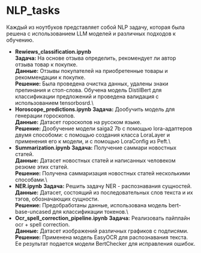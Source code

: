 # NLP_tasks

Каждый из ноутбуков представляет собой NLP задачу, которая была решена с использованием LLM моделей и различных подходов к обучению.

* **Rewiews_classification.ipynb** \
**Задача:** На основе отзыва определить, рекомендует ли автор отзыва товар к покупке. \
**Данные:** Отзывы покупателей на приобретенные товары и рекоммендации к покупке.\
**Решение:** Была проведена очистка данных, удалены знаки препинания и стоп-слова. Обучена модель DistilBert для классификации предложений и проведена валидация с использованием tensorbosrd.\
* **Horoscope_predictions.ipynb**
**Задача:** Дообучить модель для генерации гороскопов. \
**Данные:** Датасет гороскопов на русском языке.\
**Решение:** Дообучение модели saiga2 7b с помощью lora-адаптеров двумя способоми: с помощью создания класса LoraLayer и применения его к модели, и с помощью LoraConfig из Peft.\
* **Summarization.ipynb**
**Задача:** Получение саммари новостных статей. \
**Данные:** Датасет новостных статей и написанных человеком резюме этих статей.\
**Решение:** Получена саммаризация новостных статей несколькими способами.\
* **NER.ipynb**
**Задача:** Решить задачу NER - распознавания сущностей. \
**Данные:** Датасет, состоящий из последовательных слов текста и их тэгов, обозначающих сущности.\
**Решение:** Предобработаны данные, использована модель bert-base-uncased для классификации токенов.\
* **Ocr_spell_correction_pipeline.ipynb**
**Задача:** Реализовать пайплайн ocr + spell correction. \
**Данные:** Датасет изображений различных графиков с подписями.\
**Решение:** Применена модель EasyOCR для распознавания текста. Ее результат подается модели BertChecker для исправления ошибок.

